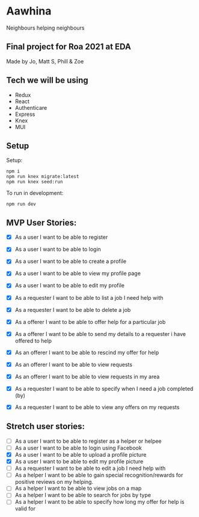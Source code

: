 # Aawhina
 Neighbours helping neighbours
 
## Final project for Roa 2021 at EDA

Made by Jo, Matt S, Phill & Zoe

## Tech we will be using

* Redux
* React
* Authenticare
* Express
* Knex
* MUI


## Setup

Setup:
```
npm i
npm run knex migrate:latest
npm run knex seed:run
``` 

To run in development:
```
npm run dev
```

## MVP User Stories:

- [X] As a user I want to be able to register 
- [X] As a user I want to be able to login
- [X] As a user I want to be able to create a profile
- [X] As a user I want to be able to view my profile page
- [x] As a user I want to be able to edit my profile
- [X] As a requester I want to be able to list a job I need help with
- [x] As a requester I want to be able to delete a job
- [X] As a offerer I want to be able to offer help for a particular job
- [x] As a offerer I want to be able to send my details to a requester i have offered to help
- [x] As an offerer I want to be able to rescind my offer for help
- [X] As an offerer I want to be able to view requests
- [x] As an offerer I want to be able to view requests in my area
- [x] As a requester I want to be able to specify when I need a job completed (by)
- [x] As a requester I want to be able to view any offers on my requests


## Stretch user stories:

- [ ] As a user I want to be able to register as a helper or helpee
- [ ] As a user I want to be able to login using Facebook
- [x] As a user I want to be able to upload a profile picture
- [x] As a user I want to be able to edit my profile picture
- [ ] As a requester I want to be able to edit a job I need help with
- [ ] As a helper I want to be able to gain special recognition/rewards for positive reviews on my helping.
- [ ] As a helper I want to be able to view jobs on a map
- [ ] As a helper I want to be able to search for jobs by type
- [ ] As a helper I want to be able to specify how long my offer for help is valid for
